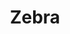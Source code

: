---
layout: piece
collection_: beading
title: Zebra
image: zebra.jpg
media: Beads, fabric, photographs on cotton, threads, found object
dimensions: 19" x 20"
description: Found object encased in peyote stitch, black and white mixed media with material threads, quilted in a glass maple frame 2 inches in depth.
price: $550
create_date: 2012
---